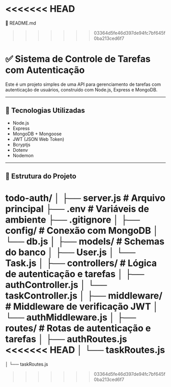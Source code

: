 <<<<<<< HEAD
=======
📄 README.md

>>>>>>> 03364d5fe46d397de94fc7bf645f0ba213ced6f7
# ✅ Sistema de Controle de Tarefas com Autenticação

Este é um projeto simples de uma API para gerenciamento de tarefas com autenticação de usuários, construído com Node.js, Express e MongoDB.

---

## 🚀 Tecnologias Utilizadas

- Node.js
- Express
- MongoDB + Mongoose
- JWT (JSON Web Token)
- Bcryptjs
- Dotenv
- Nodemon

---

## 📂 Estrutura do Projeto

todo-auth/
│
├── server.js # Arquivo principal
├── .env # Variáveis de ambiente
├── .gitignore
│
├── config/ # Conexão com MongoDB
│ └── db.js
│
├── models/ # Schemas do banco
│ ├── User.js
│ └── Task.js
│
├── controllers/ # Lógica de autenticação e tarefas
│ ├── authController.js
│ └── taskController.js
│
├── middleware/ # Middleware de verificação JWT
│ └── authMiddleware.js
│
├── routes/ # Rotas de autenticação e tarefas
│ ├── authRoutes.js
<<<<<<< HEAD
│ └── taskRoutes.js
=======
│ └── taskRoutes.js
>>>>>>> 03364d5fe46d397de94fc7bf645f0ba213ced6f7
